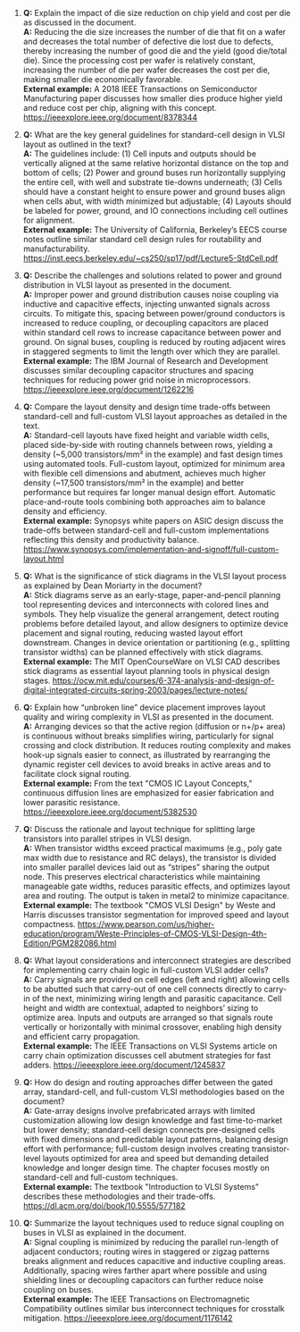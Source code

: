 1. **Q:** Explain the impact of die size reduction on chip yield and cost per die as discussed in the document.  
   **A:** Reducing the die size increases the number of die that fit on a wafer and decreases the total number of defective die lost due to defects, thereby increasing the number of good die and the yield (good die/total die). Since the processing cost per wafer is relatively constant, increasing the number of die per wafer decreases the cost per die, making smaller die economically favorable.  
   **External example:** A 2018 IEEE Transactions on Semiconductor Manufacturing paper discusses how smaller dies produce higher yield and reduce cost per chip, aligning with this concept. https://ieeexplore.ieee.org/document/8378344

2. **Q:** What are the key general guidelines for standard-cell design in VLSI layout as outlined in the text?  
   **A:** The guidelines include: (1) Cell inputs and outputs should be vertically aligned at the same relative horizontal distance on the top and bottom of cells; (2) Power and ground buses run horizontally supplying the entire cell, with well and substrate tie-downs underneath; (3) Cells should have a constant height to ensure power and ground buses align when cells abut, with width minimized but adjustable; (4) Layouts should be labeled for power, ground, and IO connections including cell outlines for alignment.  
   **External example:** The University of California, Berkeley’s EECS course notes outline similar standard cell design rules for routability and manufacturability. https://inst.eecs.berkeley.edu/~cs250/sp17/pdf/Lecture5-StdCell.pdf

3. **Q:** Describe the challenges and solutions related to power and ground distribution in VLSI layout as presented in the document.  
   **A:** Improper power and ground distribution causes noise coupling via inductive and capacitive effects, injecting unwanted signals across circuits. To mitigate this, spacing between power/ground conductors is increased to reduce coupling, or decoupling capacitors are placed within standard cell rows to increase capacitance between power and ground. On signal buses, coupling is reduced by routing adjacent wires in staggered segments to limit the length over which they are parallel.  
   **External example:** The IBM Journal of Research and Development discusses similar decoupling capacitor structures and spacing techniques for reducing power grid noise in microprocessors. https://ieeexplore.ieee.org/document/1262216

4. **Q:** Compare the layout density and design time trade-offs between standard-cell and full-custom VLSI layout approaches as detailed in the text.  
   **A:** Standard-cell layouts have fixed height and variable width cells, placed side-by-side with routing channels between rows, yielding a density (~5,000 transistors/mm² in the example) and fast design times using automated tools. Full-custom layout, optimized for minimum area with flexible cell dimensions and abutment, achieves much higher density (~17,500 transistors/mm² in the example) and better performance but requires far longer manual design effort. Automatic place-and-route tools combining both approaches aim to balance density and efficiency.  
   **External example:** Synopsys white papers on ASIC design discuss the trade-offs between standard-cell and full-custom implementations reflecting this density and productivity balance. https://www.synopsys.com/implementation-and-signoff/full-custom-layout.html

5. **Q:** What is the significance of stick diagrams in the VLSI layout process as explained by Dean Moriarty in the document?  
   **A:** Stick diagrams serve as an early-stage, paper-and-pencil planning tool representing devices and interconnects with colored lines and symbols. They help visualize the general arrangement, detect routing problems before detailed layout, and allow designers to optimize device placement and signal routing, reducing wasted layout effort downstream. Changes in device orientation or partitioning (e.g., splitting transistor widths) can be planned effectively with stick diagrams.  
   **External example:** The MIT OpenCourseWare on VLSI CAD describes stick diagrams as essential layout planning tools in physical design stages. https://ocw.mit.edu/courses/6-374-analysis-and-design-of-digital-integrated-circuits-spring-2003/pages/lecture-notes/

6. **Q:** Explain how “unbroken line” device placement improves layout quality and wiring complexity in VLSI as presented in the document.  
   **A:** Arranging devices so that the active region (diffusion or n+/p+ area) is continuous without breaks simplifies wiring, particularly for signal crossing and clock distribution. It reduces routing complexity and makes hook-up signals easier to connect, as illustrated by rearranging the dynamic register cell devices to avoid breaks in active areas and to facilitate clock signal routing.  
   **External example:** From the text "CMOS IC Layout Concepts," continuous diffusion lines are emphasized for easier fabrication and lower parasitic resistance. https://ieeexplore.ieee.org/document/5382530

7. **Q:** Discuss the rationale and layout technique for splitting large transistors into parallel stripes in VLSI design.  
   **A:** When transistor widths exceed practical maximums (e.g., poly gate max width due to resistance and RC delays), the transistor is divided into smaller parallel devices laid out as “stripes” sharing the output node. This preserves electrical characteristics while maintaining manageable gate widths, reduces parasitic effects, and optimizes layout area and routing. The output is taken in metal2 to minimize capacitance.  
   **External example:** The textbook "CMOS VLSI Design" by Weste and Harris discusses transistor segmentation for improved speed and layout compactness. https://www.pearson.com/us/higher-education/program/Weste-Principles-of-CMOS-VLSI-Design-4th-Edition/PGM282086.html

8. **Q:** What layout considerations and interconnect strategies are described for implementing carry chain logic in full-custom VLSI adder cells?  
   **A:** Carry signals are provided on cell edges (left and right) allowing cells to be abutted such that carry-out of one cell connects directly to carry-in of the next, minimizing wiring length and parasitic capacitance. Cell height and width are contextual, adapted to neighbors’ sizing to optimize area. Inputs and outputs are arranged so that signals route vertically or horizontally with minimal crossover, enabling high density and efficient carry propagation.  
   **External example:** The IEEE Transactions on VLSI Systems article on carry chain optimization discusses cell abutment strategies for fast adders. https://ieeexplore.ieee.org/document/1245837

9. **Q:** How do design and routing approaches differ between the gated array, standard-cell, and full-custom VLSI methodologies based on the document?  
   **A:** Gate-array designs involve prefabricated arrays with limited customization allowing low design knowledge and fast time-to-market but lower density; standard-cell design connects pre-designed cells with fixed dimensions and predictable layout patterns, balancing design effort with performance; full-custom design involves creating transistor-level layouts optimized for area and speed but demanding detailed knowledge and longer design time. The chapter focuses mostly on standard-cell and full-custom techniques.  
   **External example:** The textbook "Introduction to VLSI Systems" describes these methodologies and their trade-offs. https://dl.acm.org/doi/book/10.5555/577182

10. **Q:** Summarize the layout techniques used to reduce signal coupling on buses in VLSI as explained in the document.  
    **A:** Signal coupling is minimized by reducing the parallel run-length of adjacent conductors; routing wires in staggered or zigzag patterns breaks alignment and reduces capacitive and inductive coupling areas. Additionally, spacing wires farther apart where possible and using shielding lines or decoupling capacitors can further reduce noise coupling on buses.  
    **External example:** The IEEE Transactions on Electromagnetic Compatibility outlines similar bus interconnect techniques for crosstalk mitigation. https://ieeexplore.ieee.org/document/1176142
